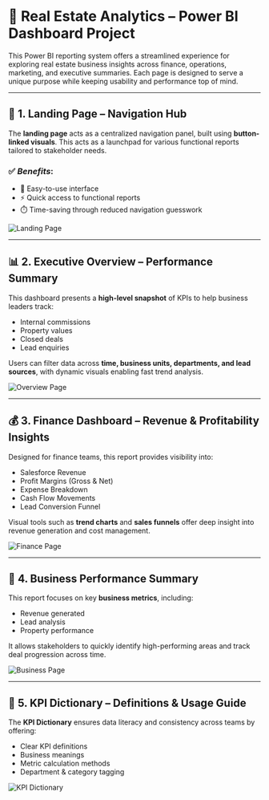 # 🏡 Real Estate Analytics – Power BI Dashboard Project

This Power BI reporting system offers a streamlined experience for exploring real estate business insights across finance, operations, marketing, and executive summaries. Each page is designed to serve a unique purpose while keeping usability and performance top of mind.

---

## 📌 **1. Landing Page – Navigation Hub**

The **landing page** acts as a centralized navigation panel, built using **button-linked visuals**. This acts as a launchpad for various functional reports tailored to stakeholder needs.

### ✅ *Benefits*:
- 🧭 Easy-to-use interface  
- ⚡ Quick access to functional reports  
- ⏱️ Time-saving through reduced navigation guesswork  

![Landing Page](https://github.com/user-attachments/assets/9f823c28-9bf0-4656-b14b-3cf74dc8a18c)

---

## 📊 **2. Executive Overview – Performance Summary**

This dashboard presents a **high-level snapshot** of KPIs to help business leaders track:

- Internal commissions  
- Property values  
- Closed deals  
- Lead enquiries  

Users can filter data across **time, business units, departments, and lead sources**, with dynamic visuals enabling fast trend analysis.

![Overview Page](https://github.com/user-attachments/assets/b523e374-931e-4bcf-8665-9cfb78a37464)

---

## 💰 **3. Finance Dashboard – Revenue & Profitability Insights**

Designed for finance teams, this report provides visibility into:

- Salesforce Revenue  
- Profit Margins (Gross & Net)  
- Expense Breakdown  
- Cash Flow Movements  
- Lead Conversion Funnel

Visual tools such as **trend charts** and **sales funnels** offer deep insight into revenue generation and cost management.

![Finance Page](https://github.com/user-attachments/assets/5da8816e-a38d-4e0b-a1e3-dbb0e4d719a2)

---

## 🏢 **4. Business Performance Summary**

This report focuses on key **business metrics**, including:

- Revenue generated  
- Lead analysis  
- Property performance

It allows stakeholders to quickly identify high-performing areas and track deal progression across time.

![Business Page](https://github.com/user-attachments/assets/8a09fb11-51c5-47f3-a589-b1e3e863efea)

---

## 📘 **5. KPI Dictionary – Definitions & Usage Guide**

The **KPI Dictionary** ensures data literacy and consistency across teams by offering:

- Clear KPI definitions  
- Business meanings  
- Metric calculation methods  
- Department & category tagging  

![KPI Dictionary](https://github.com/user-attachments/assets/81beca0a-e41f-4e0b-aeb9-a2c81c4b645b)
